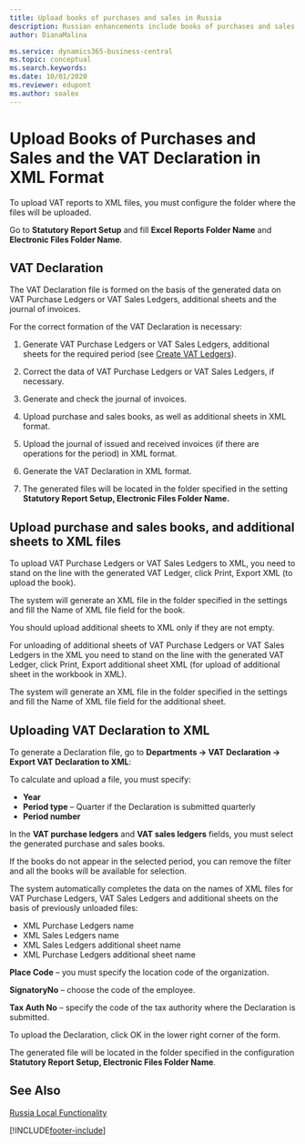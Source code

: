```yaml
---
title: Upload books of purchases and sales in Russia
description: Russian enhancements include books of purchases and sales VAT in XML format.
author: DianaMalina

ms.service: dynamics365-business-central
ms.topic: conceptual
ms.search.keywords:
ms.date: 10/01/2020
ms.reviewer: edupont
ms.author: soalex
---
```


# Upload Books of Purchases and Sales and the VAT Declaration in XML Format

To upload VAT reports to XML files, you must configure the folder where the files will be uploaded.

Go to **Statutory Report Setup** and fill **Excel Reports Folder Name** and **Electronic Files Folder Name**.

## VAT Declaration

The VAT Declaration file is formed on the basis of the generated data on VAT Purchase Ledgers or VAT Sales Ledgers, additional sheets and the journal of invoices.

For the correct formation of the VAT Declaration is necessary:

1. Generate VAT Purchase Ledgers or VAT Sales Ledgers, additional sheets for the required period (see [Create VAT Ledgers](How-to-Create-VAT-Ledgers.md)).

2. Correct the data of VAT Purchase Ledgers or VAT Sales Ledgers, if necessary.

3. Generate and check the journal of invoices.

4. Upload purchase and sales books, as well as additional sheets in XML format.

5. Upload the journal of issued and received invoices (if there are operations for the period) in XML format.

6. Generate the VAT Declaration in XML format.

7. The generated files will be located in the folder specified in the setting **Statutory Report Setup, Electronic Files Folder Name.**

## Upload purchase and sales books, and additional sheets to XML files

To upload VAT Purchase Ledgers or VAT Sales Ledgers to XML, you need to stand on the line with the generated VAT Ledger, click Print, Export XML (to upload the book).

The system will generate an XML file in the folder specified in the settings and fill the Name of XML file field for the book.

You should upload additional sheets to XML only if they are not empty.

For unloading of additional sheets of VAT Purchase Ledgers or VAT Sales Ledgers in the XML you need to stand on the line with the generated  VAT Ledger, click Print, Export additional sheet XML (for upload of additional sheet in the workbook in XML).

The system will generate an XML file in the folder specified in the settings and fill the Name of XML file field for the additional sheet.

## Uploading VAT Declaration to XML

To generate a Declaration file, go to **Departments -> VAT Declaration -> Export VAT Declaration to XML**:

To calculate and upload a file, you must specify:

- **Year** 
- **Period type** – Quarter if the Declaration is submitted quarterly
- **Period number**

In the **VAT purchase ledgers** and **VAT sales ledgers** fields, you must select the generated purchase and sales books.

If the books do not appear in the selected period, you can remove the filter and all the books will be available for selection.

The system automatically completes the data on the names of XML files for VAT Purchase Ledgers, VAT Sales Ledgers and additional sheets on the basis of previously unloaded files:

- XML Purchase Ledgers name
- XML Sales Ledgers name
- XML Sales Ledgers additional sheet name
- XML Purchase Ledgers additional sheet name

**Place Code** – you must specify the location code of the organization.

**SignatoryNo** – choose the code of the employee.

**Tax Auth No** – specify the code of the tax authority where the Declaration is submitted.

To upload the Declaration, click OK in the lower right corner of the form.

The generated file will be located in the folder specified in the configuration **Statutory Report Setup, Electronic Files Folder Name**.

## See Also

[Russia Local Functionality](russia-local-functionality.md)  


[!INCLUDE[footer-include](../../includes/footer-banner.md)]